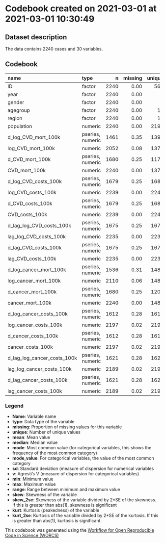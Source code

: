 Codebook created on 2021-03-01 at 2021-03-01 10:30:49
================

## Dataset description

The data contains 2240 cases and 30 variables.

## Codebook

| name                             | type             |    n | missing | unique |        mean |     median |       mode | mode\_value |          sd |    v |           min |          max |        range |   skew | skew\_2se |   kurt | kurt\_2se |
| :------------------------------- | :--------------- | ---: | ------: | -----: | ----------: | ---------: | ---------: | :---------- | ----------: | ---: | ------------: | -----------: | -----------: | -----: | --------: | -----: | --------: |
| ID                               | factor           | 2240 |    0.00 |    561 |             |            |       4.00 | 1           |             | 1.00 |               |              |              |        |           |        |           |
| year                             | factor           | 2240 |    0.00 |      5 |             |            |     560.00 | 1           |             | 0.75 |               |              |              |        |           |        |           |
| gender                           | factor           | 2240 |    0.00 |      3 |             |            |    1152.00 | Female      |             | 0.50 |               |              |              |        |           |        |           |
| agegroup                         | factor           | 2240 |    0.00 |     19 |             |            |     128.00 | \<1         |             | 0.94 |               |              |              |        |           |        |           |
| region                           | factor           | 2240 |    0.00 |     17 |             |            |     140.00 | BB          |             | 0.94 |               |              |              |        |           |        |           |
| population                       | numeric          | 2240 |    0.00 |   2191 |   145287.04 |   84343.50 |   84343.50 |             |   164156.05 |      |       2595.00 |   1248276.00 |   1245681.00 |   2.31 |     22.32 |   6.90 |     33.38 |
| d\_log\_CVD\_mort\_100k          | pseries, numeric | 1461 |    0.35 |   1397 |      \-0.09 |     \-0.09 |     \-0.09 |             |        0.37 |      |        \-2.12 |         1.79 |         3.91 | \-0.17 |    \-1.36 |   6.25 |     24.41 |
| log\_CVD\_mort\_100k             | numeric          | 2052 |    0.08 |   1378 |        4.30 |       4.17 |       4.17 |             |        2.77 |      |        \-2.30 |         9.80 |        12.10 |   0.12 |      1.13 | \-1.04 |    \-4.80 |
| d\_CVD\_mort\_100k               | pseries, numeric | 1680 |    0.25 |   1179 |     \-88.71 |     \-3.10 |     \-3.10 |             |      263.07 |      |     \-2762.90 |      1073.80 |      3836.70 | \-4.58 |   \-38.36 |  28.45 |    119.18 |
| CVD\_mort\_100k                  | numeric          | 2240 |    0.00 |   1378 |     1075.33 |      42.55 |      42.55 |             |     2658.96 |      |          0.00 |     17966.60 |     17966.60 |   3.56 |     34.44 |  13.67 |     66.09 |
| d\_log\_CVD\_costs\_100k         | pseries, numeric | 1679 |    0.25 |   1680 |        0.08 |       0.07 |       0.07 |             |        0.28 |      |        \-2.99 |         2.50 |         5.49 | \-0.63 |    \-5.29 |  29.82 |    124.90 |
| log\_CVD\_costs\_100k            | numeric          | 2239 |    0.00 |   2240 |       15.66 |      15.63 |      15.63 |             |        1.87 |      |         11.75 |        18.64 |         6.89 | \-0.03 |    \-0.31 | \-1.38 |    \-6.69 |
| d\_CVD\_costs\_100k              | pseries, numeric | 1679 |    0.25 |   1680 |  1776969.82 |  374284.43 |  374284.43 |             |  3279933.34 |      |  \-5035099.50 |  22069540.97 |  27104640.47 |   2.37 |     19.84 |   6.74 |     28.23 |
| CVD\_costs\_100k                 | numeric          | 2239 |    0.00 |   2240 | 23058216.95 | 6147241.79 | 6147241.79 |             | 29850087.22 |      |     126441.18 | 124642703.82 | 124516262.63 |   1.25 |     12.11 |   0.36 |      1.75 |
| d\_lag\_log\_CVD\_costs\_100k    | pseries, numeric | 1675 |    0.25 |   1676 |        0.08 |       0.08 |       0.08 |             |        0.24 |      |        \-2.34 |         2.44 |         4.78 |   0.20 |      1.66 |  19.96 |     83.49 |
| lag\_log\_CVD\_costs\_100k       | numeric          | 2235 |    0.00 |   2236 |       15.64 |      15.60 |      15.60 |             |        1.87 |      |         11.71 |        18.64 |         6.93 | \-0.03 |    \-0.30 | \-1.39 |    \-6.70 |
| d\_lag\_CVD\_costs\_100k         | pseries, numeric | 1675 |    0.25 |   1676 |  1809954.36 |  413838.91 |  413838.91 |             |  3394005.46 |      | \-13637201.99 |  26616072.05 |  40253274.03 |   2.20 |     18.38 |   7.36 |     30.79 |
| lag\_CVD\_costs\_100k            | numeric          | 2235 |    0.00 |   2236 | 22592932.60 | 5976472.25 | 5976472.25 |             | 29199121.61 |      |     122127.46 | 124777098.28 | 124654970.82 |   1.25 |     12.04 |   0.35 |      1.70 |
| d\_log\_cancer\_mort\_100k       | pseries, numeric | 1536 |    0.31 |   1481 |      \-0.06 |     \-0.04 |     \-0.04 |             |        0.36 |      |        \-2.08 |         2.15 |         4.23 | \-0.39 |    \-3.11 |   7.31 |     29.28 |
| log\_cancer\_mort\_100k          | numeric          | 2110 |    0.06 |   1483 |        4.46 |       4.85 |       4.85 |             |        2.38 |      |        \-0.69 |         8.07 |         8.77 | \-0.22 |    \-2.03 | \-1.35 |    \-6.36 |
| d\_cancer\_mort\_100k            | pseries, numeric | 1680 |    0.25 |   1203 |     \-10.34 |     \-1.60 |     \-1.60 |             |       67.23 |      |      \-472.40 |       499.40 |       971.80 | \-0.20 |    \-1.69 |  13.86 |     58.07 |
| cancer\_mort\_100k               | numeric          | 2240 |    0.00 |   1483 |      471.68 |      87.10 |      87.10 |             |      693.96 |      |          0.00 |      3210.10 |      3210.10 |   1.69 |     16.31 |   2.14 |     10.33 |
| d\_log\_cancer\_costs\_100k      | pseries, numeric | 1612 |    0.28 |   1613 |        0.06 |       0.07 |       0.07 |             |        0.28 |      |        \-2.65 |         2.15 |         4.80 | \-0.91 |    \-7.47 |  16.76 |     68.79 |
| log\_cancer\_costs\_100k         | numeric          | 2197 |    0.02 |   2198 |       15.41 |      15.64 |      15.64 |             |        1.41 |      |         11.91 |        17.63 |         5.72 | \-0.18 |    \-1.70 | \-1.39 |    \-6.67 |
| d\_cancer\_costs\_100k           | pseries, numeric | 1612 |    0.28 |   1613 |   771518.85 |  352050.14 |  352050.14 |             |  1513349.91 |      |  \-5578061.73 |  13741791.01 |  19319852.74 |   1.53 |     12.51 |   6.18 |     25.38 |
| cancer\_costs\_100k              | numeric          | 2197 |    0.02 |   2198 | 10731297.71 | 6208295.73 | 6208295.73 |             | 11060618.17 |      |     148244.90 |  45283593.41 |  45135348.52 |   0.95 |      9.11 | \-0.21 |    \-1.02 |
| d\_lag\_log\_cancer\_costs\_100k | pseries, numeric | 1621 |    0.28 |   1622 |        0.07 |       0.07 |       0.07 |             |        0.31 |      |        \-2.06 |         2.67 |         4.73 |   0.60 |      4.96 |  14.83 |     61.04 |
| lag\_log\_cancer\_costs\_100k    | numeric          | 2189 |    0.02 |   2190 |       15.38 |      15.65 |      15.65 |             |        1.42 |      |         11.55 |        17.62 |         6.08 | \-0.20 |    \-1.91 | \-1.36 |    \-6.50 |
| d\_lag\_cancer\_costs\_100k      | pseries, numeric | 1621 |    0.28 |   1622 |   703185.41 |  320634.19 |  320634.19 |             |  1349266.77 |      |  \-4224493.01 |   9295326.94 |  13519819.95 |   1.63 |     13.43 |   5.43 |     22.36 |
| lag\_cancer\_costs\_100k         | numeric          | 2189 |    0.02 |   2190 | 10499830.57 | 6239327.60 | 6239327.60 |             | 10770574.44 |      |     103483.03 |  45087647.09 |  44984164.06 |   0.93 |      8.93 | \-0.25 |    \-1.21 |

### Legend

  - **Name**: Variable name
  - **type**: Data type of the variable
  - **missing**: Proportion of missing values for this variable
  - **unique**: Number of unique values
  - **mean**: Mean value
  - **median**: Median value
  - **mode**: Most common value (for categorical variables, this shows
    the frequency of the most common category)
  - **mode\_value**: For categorical variables, the value of the most
    common category
  - **sd**: Standard deviation (measure of dispersion for numerical
    variables
  - **v**: Agresti’s V (measure of dispersion for categorical variables)
  - **min**: Minimum value
  - **max**: Maximum value
  - **range**: Range between minimum and maximum value
  - **skew**: Skewness of the variable
  - **skew\_2se**: Skewness of the variable divided by 2\*SE of the
    skewness. If this is greater than abs(1), skewness is significant
  - **kurt**: Kurtosis (peakedness) of the variable
  - **kurt\_2se**: Kurtosis of the variable divided by 2\*SE of the
    kurtosis. If this is greater than abs(1), kurtosis is significant.

This codebook was generated using the [Workflow for Open Reproducible
Code in Science (WORCS)](https://osf.io/zcvbs/)
